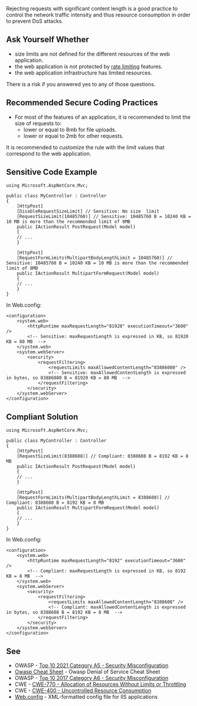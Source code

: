 Rejecting requests with significant content length is a good practice to control the network traffic intensity and thus resource consumption in
order to prevent DoS attacks.

## Ask Yourself Whether

- size limits are not defined for the different resources of the web application.
- the web application is not protected by [rate limiting](https://en.wikipedia.org/wiki/Rate_limiting) features.
- the web application infrastructure has limited resources.

There is a risk if you answered yes to any of those questions.

## Recommended Secure Coding Practices

- For most of the features of an application, it is recommended to limit the size of requests to:
    - lower or equal to 8mb for file uploads.
    - lower or equal to 2mb for other requests.

It is recommended to customize the rule with the limit values that correspond to the web application.

## Sensitive Code Example

    using Microsoft.AspNetCore.Mvc;
    
    public class MyController : Controller
    {
        [HttpPost]
        [DisableRequestSizeLimit] // Sensitive: No size  limit
        [RequestSizeLimit(10485760)] // Sensitive: 10485760 B = 10240 KB = 10 MB is more than the recommended limit of 8MB
        public IActionResult PostRequest(Model model)
        {
        // ...
        }
    
        [HttpPost]
        [RequestFormLimits(MultipartBodyLengthLimit = 10485760)] // Sensitive: 10485760 B = 10240 KB = 10 MB is more than the recommended limit of 8MB
        public IActionResult MultipartFormRequest(Model model)
        {
        // ...
        }
    }

In Web.config:

    <configuration>
        <system.web>
            <httpRuntime maxRequestLength="81920" executionTimeout="3600" />
            <!-- Sensitive: maxRequestLength is expressed in KB, so 81920 KB = 80 MB  -->
        </system.web>
        <system.webServer>
            <security>
                <requestFiltering>
                    <requestLimits maxAllowedContentLength="83886080" />
                    <!-- Sensitive: maxAllowedContentLength is expressed in bytes, so 83886080 B = 81920 KB = 80 MB  -->
                </requestFiltering>
            </security>
        </system.webServer>
    </configuration>

## Compliant Solution

    using Microsoft.AspNetCore.Mvc;
    
    public class MyController : Controller
    {
        [HttpPost]
        [RequestSizeLimit(8388608)] // Compliant: 8388608 B = 8192 KB = 8 MB
        public IActionResult PostRequest(Model model)
        {
        // ...
        }
    
        [HttpPost]
        [RequestFormLimits(MultipartBodyLengthLimit = 8388608)] // Compliant: 8388608 B = 8192 KB = 8 MB
        public IActionResult MultipartFormRequest(Model model)
        {
        // ...
        }
    }

In Web.config:

    <configuration>
        <system.web>
            <httpRuntime maxRequestLength="8192" executionTimeout="3600" />
            <!-- Compliant: maxRequestLength is expressed in KB, so 8192 KB = 8 MB  -->
        </system.web>
        <system.webServer>
            <security>
                <requestFiltering>
                    <requestLimits maxAllowedContentLength="8388608" />
                    <!-- Compliant: maxAllowedContentLength is expressed in bytes, so 8388608 B = 8192 KB = 8 MB  -->
                </requestFiltering>
            </security>
        </system.webServer>
    </configuration>

## See

- OWASP - [Top 10 2021 Category A5 - Security Misconfiguration](https://owasp.org/Top10/A05_2021-Security_Misconfiguration/)
- [Owasp Cheat Sheet](https://cheatsheetseries.owasp.org/cheatsheets/Denial_of_Service_Cheat_Sheet.html) - Owasp Denial of Service
  Cheat Sheet
- OWASP - [Top 10 2017 Category A6 - Security
  Misconfiguration](https://owasp.org/www-project-top-ten/2017/A6_2017-Security_Misconfiguration)
- CWE - [CWE-770 - Allocation of Resources Without Limits or Throttling](https://cwe.mitre.org/data/definitions/770)
- CWE - [CWE-400 - Uncontrolled Resource Consumption](https://cwe.mitre.org/data/definitions/400)
- [Web.config](https://docs.microsoft.com/en-us/aspnet/core/host-and-deploy/iis/web-config) - XML-formatted config file for IIS
  applications